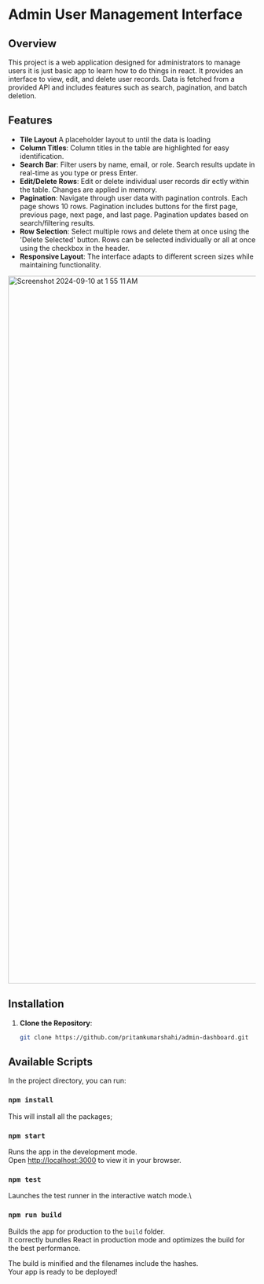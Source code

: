 # Admin User Management Interface

## Overview

This project is a web application designed for administrators to manage users it is just basic app to learn how to do things in react. It provides an interface to view, edit, and delete user records. Data is fetched from a provided API and includes features such as search, pagination, and batch deletion.

## Features
- **Tile Layout** A placeholder layout to until the data is loading
- **Column Titles**: Column titles in the table are highlighted for easy identification.
- **Search Bar**: Filter users by name, email, or role. Search results update in real-time as you type or press Enter.
- **Edit/Delete Rows**: Edit or delete individual user records dir
ectly within the table. Changes are applied in memory.
- **Pagination**: Navigate through user data with pagination controls. Each page shows 10 rows. Pagination includes buttons for the first page, previous page, next page, and last page. Pagination updates based on search/filtering results.
- **Row Selection**: Select multiple rows and delete them at once using the 'Delete Selected' button. Rows can be selected individually or all at once using the checkbox in the header.
- **Responsive Layout**: The interface adapts to different screen sizes while maintaining functionality.

<img width="1440" alt="Screenshot 2024-09-10 at 1 55 11 AM" src="https://github.com/user-attachments/assets/74c0999f-bd94-4b40-a290-9d55dc9cfa34">

## Installation

1. **Clone the Repository**:
   ```bash
   git clone https://github.com/pritamkumarshahi/admin-dashboard.git


## Available Scripts
In the project directory, you can run:
### `npm install`
This will install all the packages;

### `npm start`

Runs the app in the development mode.\
Open [http://localhost:3000](http://localhost:3000) to view it in your browser.

### `npm test`

Launches the test runner in the interactive watch mode.\

### `npm run build`

Builds the app for production to the `build` folder.\
It correctly bundles React in production mode and optimizes the build for the best performance.

The build is minified and the filenames include the hashes.\
Your app is ready to be deployed!
